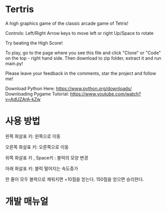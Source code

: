 # Tertris

A high graphics game of the classic arcade game of Tetris!

Controls:
Left/Right Arrow keys to move left or right
Up/Space to rotate

Try beating the High Score!

To play, go to the page where you see this file and click "Clone" or "Code" on the top - right hand side. Then download to zip folder, extract it and run main.py!

Please leave your feedback in the comments, star the project and follow me!

Download Python Here: https://www.python.org/downloads/                                                                                                                             
Downloading Pygame Tutorial: https://www.youtube.com/watch?v=AdUZArA-kZw

# 사용 방법
왼쪽 화살표 키: 왼쪽으로 이동

오른쪽 화살표 키: 오른쪽으로 이동

위쪽 화살표 키 , Space키 : 블럭의 모양 변경

아래 화살표 키: 블럭 떨어지는 속도증가

한 줄이 모두 블럭으로 채워지면 +10점을 얻는다. 150점을 얻으면 승리한다.

# 개발 매뉴얼

